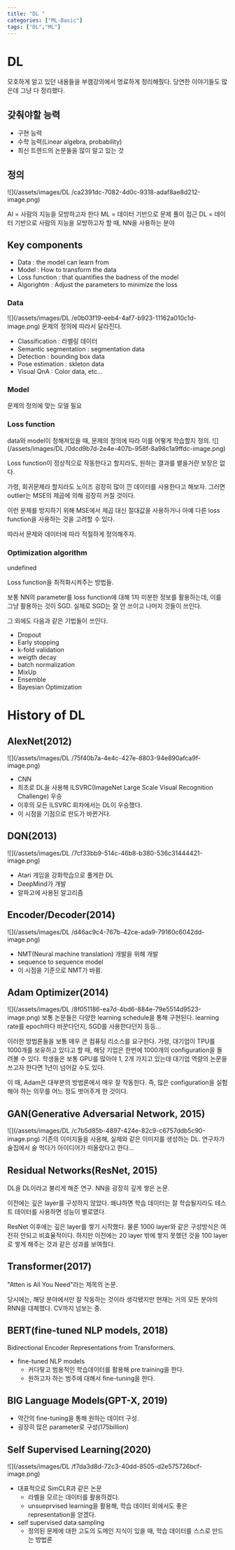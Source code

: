 ```yaml
---
title: "DL "
categories: ["ML-Basic"]
tags: ["DL","ML"]
---
```

# DL
모호하게 알고 있던 내용들을 부캠강의에서 명료하게 정리해줬다. 
당연한 이야기들도 많은데 그냥 다 정리했다.

## 갖춰야할 능력
- 구현 능력
- 수학 능력(Linear algebra, probability)
- 최신 트렌드의 논문들을 많이 알고 있는 것

## 정의
![](/assets/images/DL /ca2391dc-7082-4d0c-9318-adaf8ae8d212-image.png)

AI = 사람의 지능을 모방하고자 한다
ML = 데이터 기반으로 문제 풀이 접근
DL = 데이터 기반으로 사람의 지능을 모방하고자 할 때, NN을 사용하는 분야

## Key components
- Data : the model can learn from
- Model : How to transform the data
- Loss function : that quantifies the badness of the model
- Algorightm : Adjust the parameters to minimize the loss

### Data
![](/assets/images/DL /e0b03f19-eeb4-4af7-b923-11162a010c1d-image.png)
문제의 정의에 따라서 달라진다.
- Classification : 라벨링 데이터
- Semantic segmentation : segmentation data
- Detection : bounding box data
- Pose estimation : skleton data
- Visual QnA : Color data, etc...

### Model
문제의 정의에 맞는 모델 필요

### Loss function
data와 model이 정해져있을 때, 문제의 정의에 따라 이를 어떻게 학습할지 정의.
![](/assets/images/DL /0dcd9b7d-2e4e-407b-958f-8a98c1a9ffdc-image.png)

Loss function이 정상적으로 작동한다고 할지라도, 원하는 결과를 뱉을거란 보장은 없다.

가령, 회귀문제라 할지라도 노이즈 굉장히 많이 낀 데이터를 사용한다고 해보자.
그러면 outlier는 MSE의 제곱에 의해 굉장히 커질 것이다.

이런 문제를 방지하기 위해 MSE에서 제곱 대신 절대값을 사용하거나 아예 다른 loss function을 사용하는 것을 고려할 수 있다.

따라서 문제와 데이터에 따라 적절하게 정의해주자.

### Optimization algorithm
undefined

Loss function을 최적화시켜주는 방법들.

보통 NN의 parameter를 loss function에 대해 1차 미분한 정보를 활용하는데, 이를 그냥 활용하는 것이 SGD. 
실제로 SGD는 잘 안 쓰이고 나머지 것들이 쓰인다.

그 외에도 다음과 같은 기법들이 쓰인다.
- Dropout
- Early stopping
- k-fold validation
- weigth decay
- batch normalization
- MixUp
- Ensemble
- Bayesian Optimization

# History of DL
## AlexNet(2012)
![](/assets/images/DL /75f40b7a-4e4c-427e-8803-94e890afca9f-image.png)
- CNN
- 최초로 DL을 사용해 ILSVRC(ImageNet Large Scale Visual Recognition Challenge) 우승
- 이후의 모든 ILSVRC 회차에서는 DL이 우승했다.
- 이 시점을 기점으로 판도가 바뀐거다.

## DQN(2013)
![](/assets/images/DL /7cf33bb9-514c-46b8-b380-536c31444421-image.png)
- Atari 게임을 강화학습으로 풀게한 DL
- DeepMind가 개발
- 알파고에 사용된 알고리즘

## Encoder/Decoder(2014)
![](/assets/images/DL /d46ac9c4-767b-42ce-ada9-79160c6042dd-image.png)
- NMT(Neural machine translation) 개발을 위해 개발
- sequence to sequence model
- 이 시점을 기준으로 NMT가 바뀜.

## Adam Optimizer(2014)
![](/assets/images/DL /8f051186-ea7d-4bd6-884e-79e5514d9523-image.png)
보통 논문들은 다양한 learning schedule을 통해 구현된다.
learning rate를 epoch마다 바꾼다던지, SGD를 사용한다던지 등등...

이러한 방법론들을 보통 매우 큰 컴퓨팅 리소스를 요구한다. 
가령, 대기업이 TPU를 1000개를 보유하고 있다고 할 때, 해당 기업은 한번에 1000개의 configuration을 돌려볼 수 있다. 학생들은 보통 GPU를 많아야 1, 2개 가지고 있는데 대기업 역량의 논문을 쓰고자 한다면 1년이 넘어갈 수도 있다.

이 때, Adam은 대부분의 방법론에서 매우 잘 작동한다. 즉, 많은 configuration을 실험해야 하는 의무를 어느 정도 벗어주게 한 것이다. 

## GAN(Generative Adversarial Network, 2015)
![](/assets/images/DL /c7b5d85b-4897-424e-82c9-c6757ddb5c90-image.png)
기존의 이미지들을 사용해, 실제와 같은 이미지를 생성하는 DL.
연구자가 술집에서 술 먹다가 아이디어가 떠올랐다고 한다...

## Residual Networks(ResNet, 2015)
DL을 DL이라고 불리게 해준 연구. NN을 굉장히 깊게 쌓은 논문.

이전에는 깊은 layer를 구성하지 않았다. 왜냐하면 학습 데이터는 잘 학습될지라도 테스트 데이터를 사용하면 성능이 별로였다.

ResNet 이후에는 깊은 layer를 쌓기 시작했다. 물론 1000 layer와 같은 구성방식은 여전히 안되고 비효율적이다. 하지만 이전에는 20 layer 밖에 쌓지 못했던 것을 100 layer로 쌓게 해주는 것과 같은 성과를 보여줬다.

## Transformer(2017)
"Atten is All You Need"라는 제목의 논문.

당시에는, 해당 분야에서만 잘 작동하는 것이라 생각됐지만 현재는 거의 모든 분야의 RNN을 대체했다. CV까지 넘보는 중. 

## BERT(fine-tuned NLP models, 2018)
Bidirectional Encoder Representations from Transformers.

- fine-tuned NLP models
  - 커다랗고 범용적인 학습데이터를 활용해 pre training을 한다.
  - 원하고자 하는 범주에 대해서 fine-tuning을 한다.
  
## BIG Language Models(GPT-X, 2019)
- 약간의 fine-tuning을 통해 원하는 데이터 구성. 
- 굉장히 많은 parameter로 구성(175billion)

## Self Supervised Learning(2020)
![](/assets/images/DL /f7da3d8d-72c3-40dd-8505-d2e575726bcf-image.png)
- 대표적으로 SimCLR과 같은 논문
  - 라벨을 모르는 데이터를 활용하겠다.
  - unsueprvised learning을 활용해, 학습 데이터 외에서도 좋은 representation을 얻겠다.
- self supervised data sampling
  - 정의된 문제에 대한 고도의 도메인 지식이 있을 때, 학습 데이터를 스스로 만드는 방법론
